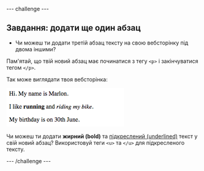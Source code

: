 \--- challenge \---

## Завдання: додати ще один абзац

- Чи можеш ти додати третій абзац тексту на свою вебсторінку під двома іншими?

Пам'ятай, що твій новий абзац має починатися з тегу `<p>` і закінчуватися тегом `</p>`.

Так може виглядати твоя вебсторінка:

![знімок екрана](images/birthday-paragraph.png)

Чи можеш ти додати **жирний (bold)** та <u>підкреслений (underlined)</u> текст у свій новий абзац? Використовуй теги `<u>` та `</u>` для підкресленого тексту.

\--- /challenge \---